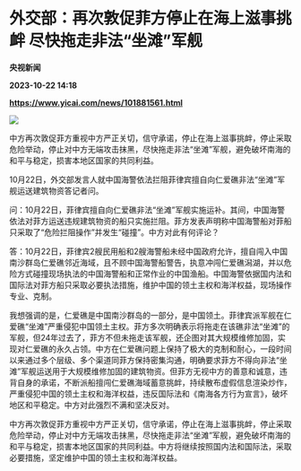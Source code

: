 # 外交部：再次敦促菲方停止在海上滋事挑衅 尽快拖走非法“坐滩”军舰
**央视新闻**

**2023-10-22 14:18**

**https://www.yicai.com/news/101881561.html**

![](https://imgcdn.yicai.com/uppics/slides/2023/10/a6fc9274d5bf62e5832b0f21eee22060.jpg)

中方再次敦促菲方重视中方严正关切，信守承诺，停止在海上滋事挑衅，停止采取危险举动，停止对中方无端攻击抹黑，尽快拖走非法“坐滩”军舰，避免破坏南海的和平与稳定，损害本地区国家的共同利益。

10月22日，外交部发言人就中国海警依法拦阻菲律宾擅自向仁爱礁非法“坐滩”军舰运送建筑物资答记者问。

问：10月22日，菲律宾擅自向仁爱礁非法“坐滩”军舰实施运补。其间，中国海警依法对菲方运送违规建筑物资的船只实施拦阻。菲方发表声明称中国海警船对菲船只采取了“危险拦阻操作”并发生“碰撞”。中方对此有何评论？

答：10月22日，菲律宾2艘民用船和2艘海警船未经中国政府允许，擅自闯入中国南沙群岛仁爱礁邻近海域，且不顾中国海警船警告，执意冲闯仁爱礁潟湖，并以危险方式碰撞现场执法的中国海警船和正常作业的中国渔船。中国海警依据国内法和国际法对菲方船只采取必要执法措施，维护中国的领土主权和海洋权益，现场操作专业、克制。

我想强调的是，仁爱礁是中国南沙群岛的一部分，是中国领土。菲律宾派军舰在仁爱礁“坐滩”严重侵犯中国领土主权。菲方多次明确表示将拖走在该礁非法“坐滩”的军舰，但24年过去了，菲方不但未拖走该军舰，还企图对其大规模维修加固，实现对仁爱礁的永久占领。中方在仁爱礁问题上保持了极大的克制和耐心，一段时间以来通过多个层级、多个渠道同菲方保持密集沟通，明确要求菲方不得向非法“坐滩”军舰运送用于大规模维修加固的建筑物资。但菲方无视中方的善意和诚意，违背自身的承诺，不断派船擅闯仁爱礁海域蓄意挑衅，持续散布虚假信息渲染炒作，严重侵犯中国的领土主权和海洋权益，违反国际法和《南海各方行为宣言》，破坏地区和平稳定。中方对此强烈不满和坚决反对。

中方再次敦促菲方重视中方严正关切，信守承诺，停止在海上滋事挑衅，停止采取危险举动，停止对中方无端攻击抹黑，尽快拖走非法“坐滩”军舰，避免破坏南海的和平与稳定，损害本地区国家的共同利益。中方将继续按照国内法和国际法，采取必要措施，坚定维护中国的领土主权和海洋权益。